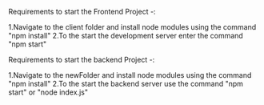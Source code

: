 Requirements to start the Frontend Project -:

1.Navigate to the client folder and install node modules using the command "npm install"
2.To the start the development server enter the command "npm start"



Requirements to start the backend Project -:

1.Navigate to the newFolder and install node modules using the command "npm install"
2.To the start the backend server use the command "npm start" or "node index.js"
